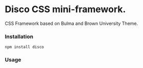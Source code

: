 # Disco CSS mini-framework.

CSS Framework based on Bulma and Brown University Theme.

### Installation

`npm install disco`

### Usage
